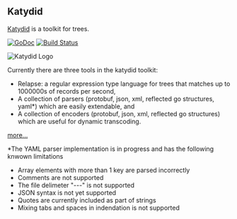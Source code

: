 ## Katydid

[Katydid](http://katydid.github.io) is a toolkit for trees.

[![GoDoc](https://godoc.org/github.com/katydid/katydid?status.svg)](https://godoc.org/github.com/katydid/katydid) [![Build Status](https://travis-ci.org/katydid/katydid.svg?branch=master)](https://travis-ci.org/katydid/katydid)

![Katydid Logo](https://cdn.rawgit.com/katydid/katydid.github.io/master/logo.png)

Currently there are three tools in the katydid toolkit:

  * Relapse: a regular expression type language for trees that matches up to 1000000s of records per second, 
  * A collection of parsers (protobuf, json, xml, reflected go structures, yaml*) which are easily extendable, and
  * A collection of encoders (protobuf, json, xml, reflected go structures) which are useful for dynamic transcoding.

[more...](http://katydid.github.io)

*The YAML parser implementation is in progress and has the following knwown limitations
- Array elements with more than 1 key are parsed incorrectly
- Comments are not supported
- The file delimeter "---" is not supported
- JSON syntax is not yet supported
- Quotes are currently included as part of strings
- Mixing tabs and spaces in indendation is not supported